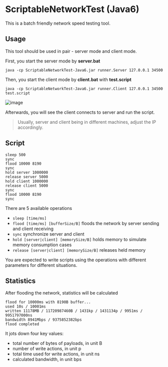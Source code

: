 # ScriptableNetworkTest (Java6)
This is a batch friendly network speed testing tool.

## Usage
This tool should be used in pair - server mode and client mode.

First, you start the server mode by **server.bat**
````
java -cp ScriptableNetworkTest-Java6.jar runner.Server 127.0.0.1 34500
````

Then, you start the client mode by **client.bat** with **test.script**
````
java -cp ScriptableNetworkTest-Java6.jar runner.Client 127.0.0.1 34500 test.script
````

![image](https://raw.githubusercontent.com/tommy-iasia/ScriptableNetworkTest-Java6/master/screen.png)

Afterwards, you will see the client connects to server and run the script.

> Usually, server and client being in different machines, adjust the IP accordingly.

## Script
````
sleep 500
sync
flood 10000 8190
sync
hold server 1000000
release server 5000
hold client 1000000
release client 5000
sync
flood 10000 8190
sync
````

There are 5 available operations

- `sleep [time/ms]`
- `flood [time/ms] [bufferSize/B]` floods the network by server sending and client receiving
- `sync` synchronize server and client
- `hold [server|client] [memorySize/B]` holds memory to simulate memory consumption cases
- `release [server|client] [memorySize/B]` releases held memory

You are expected to write scripts using the operations with different parameters for different situations.

## Statistics
After flooding the network, statistics will be calculated
````
flood for 10000ms with 8190B buffer...
used 10s / 10001ms
written 11178MB / 11720987460B / 1431kp / 1431134p / 9951ms / 9951797000ns
bandwidth 8941Mbps / 9375852382bps
flood completed
````
It jots down four key values:
- total number of bytes of payloads, in unit B
- number of write actions, in unit p
- total time used for write actions, in unit ns
- calculated bandwidth, in unit bps
